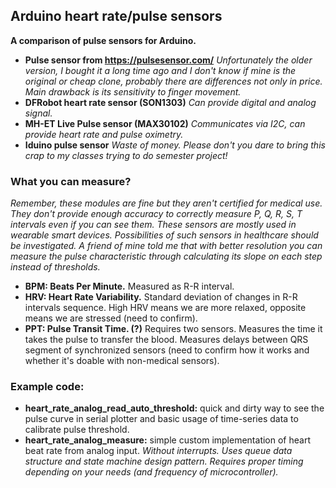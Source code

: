 ## Arduino heart rate/pulse sensors
**A comparison of pulse sensors for Arduino.**
- **Pulse sensor from https://pulsesensor.com/** *Unfortunately the older version, I bought it a long time ago and I don't know if mine is the original or cheap clone, probably there are differences not only in price. Main drawback is its sensitivity to finger movement.*
- **DFRobot heart rate sensor (SON1303)** *Can provide digital and analog signal.*
- **MH-ET Live Pulse sensor (MAX30102)** *Communicates via I2C, can provide heart rate and pulse oximetry.*
- **Iduino pulse sensor** *Waste of money. Please don't you dare to bring this crap to my classes trying to do semester project!*

### What you can measure?
*Remember, these modules are fine but they aren't certified for medical use. They don't provide enough accuracy to correctly measure P, Q, R, S, T intervals even if you can see them. These sensors are mostly used in wearable smart devices. Possibilities of such sensors in healthcare should be investigated. A friend of mine told me that with better resolution you can measure the pulse characteristic through calculating its slope on each step instead of thresholds.*
- **BPM: Beats Per Minute.** Measured as R-R interval.
- **HRV: Heart Rate Variability.** Standard deviation of changes in R-R intervals sequence. High HRV means we are more relaxed, opposite means we are stressed (need to confirm).
- **PPT: Pulse Transit Time. (?)** Requires two sensors. Measures the time it takes the pulse to transfer the blood. Measures delays between QRS segment of synchronized sensors (need to confirm how it works and whether it's doable with non-medical sensors).

### Example code:
- **heart_rate_analog_read_auto_threshold:** quick and dirty way to see the pulse curve in serial plotter and basic usage of time-series data to calibrate pulse threshold.
- **heart_rate_analog_measure:** simple custom implementation of heart beat rate from analog input. *Without interrupts. Uses queue data structure and state machine design pattern. Requires proper timing depending on your needs (and frequency of microcontroller).*